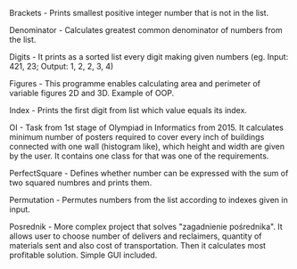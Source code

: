 Brackets - Prints smallest positive integer number that is not in the list.

Denominator - Calculates greatest common denominator of numbers from the list.

Digits - It prints as a sorted list every digit making given numbers (eg. Input: 421, 23; Output: 1, 2, 2, 3, 4)

Figures - This programme enables calculating area and perimeter of variable figures 2D and 3D. Example of OOP.

Index - Prints the first digit from list which value equals its index.

OI - Task from 1st stage of Olympiad in Informatics from 2015. It calculates minimum number of posters required to cover every inch of buildings connected with one wall (histogram like), which height and width are given by the user. It contains one class for that was one of the requirements.

PerfectSquare - Defines whether number can be expressed with the sum of two squared numbres and prints them.

Permutation - Permutes numbers from the list according to indexes given in input.

Posrednik - More complex project that solves "zagadnienie pośrednika". It allows user to choose number of delivers and reclaimers, quantity of materials sent and also cost of transportation. Then it calculates most profitable solution. Simple GUI included.
